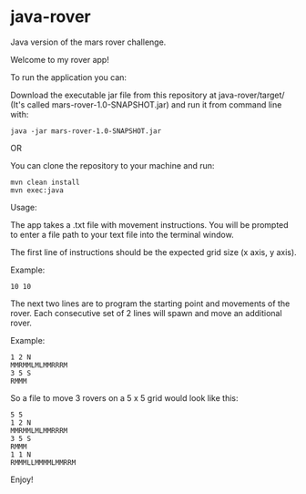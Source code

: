# java-rover
Java version of the mars rover challenge.

Welcome to my rover app! 

To run the application you can:

  Download the executable jar file from this repository at java-rover/target/ (It's called mars-rover-1.0-SNAPSHOT.jar) and run it from command line with:
  
    java -jar mars-rover-1.0-SNAPSHOT.jar
  
  OR
  
  You can clone the repository to your machine and run:
  
    mvn clean install
    mvn exec:java
    
Usage:

The app takes a .txt file with movement instructions. You will be prompted to enter a file path to your text file into the terminal window.

The first line of instructions should be the expected grid size (x axis, y axis).

Example:

    10 10

The next two lines are to program the starting point and movements of the rover. Each consecutive set of 2 lines will spawn and move an additional rover. 

Example:

    1 2 N
    MMRMMLMLMMRRRM
    3 5 S
    RMMM



So a file to move 3 rovers on a 5 x 5 grid would look like this:

    5 5
    1 2 N
    MMRMMLMLMMRRRM
    3 5 S
    RMMM
    1 1 N 
    RMMMLLMMMMLMMRRM

Enjoy!
